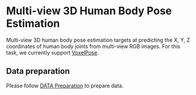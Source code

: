 # Multi-view 3D Human Body Pose Estimation

Multi-view 3D human body pose estimation targets at predicting the X, Y, Z coordinates of human body joints from multi-view RGB images.
For this task, we currently support [VoxelPose](configs/body/3d_kpt_mview_rgb_img/voxelpose).

## Data preparation

Please follow [DATA Preparation](/docs/tasks/3d_body_keypoint.md) to prepare data.
